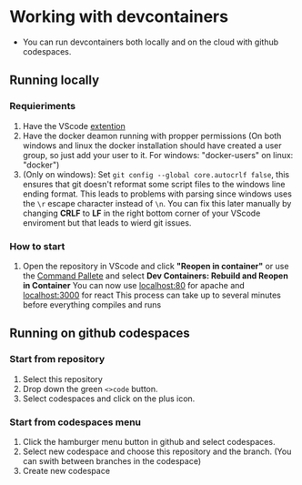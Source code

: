 # Working with devcontainers

- You can run devcontainers both locally and on the cloud with github codespaces.

## Running locally

### Requieriments

  1. Have the VScode [extention](https://marketplace.visualstudio.com/items?itemName=ms-vscode-remote.remote-containers)
  2. Have the docker deamon running with propper permissions (On both windows and linux the docker installation should have created a user group, so just add your user to it. For windows: "docker-users" on linux: "docker")
  3. (Only on windows): Set `git config --global core.autocrlf false`, this ensures that git doesn't reformat some script files to the windows line ending format. This leads to problems with parsing since windows uses the `\r` escape character instead of `\n`. You can fix this later manually by changing **CRLF** to **LF** in the right bottom corner of your VScode enviroment but that leads to wierd git issues.

### How to start

  1. Open the repository in VScode and click **"Reopen in container"** or use the [Command Pallete](https://code.visualstudio.com/docs/getstarted/userinterface#_command-palette) and select **Dev Containers: Rebuild and Reopen in Container**
You can now use [localhost:80](http://localhost:80) for apache and [localhost:3000](http://localhost:3000) for react
This process can take up to several minutes before everything compiles and runs

## Running on github codespaces

### Start from repository

1. Select this repository
2. Drop down the green `<>code` button.
3. Select codespaces and click on the plus icon.

### Start from codespaces menu

1. Click the hamburger menu button in github and select codespaces.
2. Select new codespace and choose this repository and the branch. (You can swith between branches in the codespace)
3. Create new codespace
